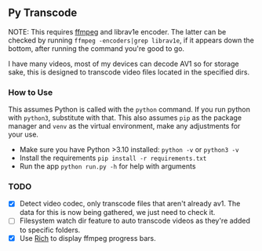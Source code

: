 ## Py Transcode

NOTE: This requires [ffmpeg](https://ffmpeg.org/) and librav1e encoder. The latter can be checked by running `ffmpeg -encoders|grep librav1e`, if it appears down the bottom, after running the command you're good to go. 

I have many videos, most of my devices can decode AV1 so for storage sake, this is designed to transcode video files located in the specified dirs.

### How to Use

This assumes Python is called with the `python` command. If you run python with `python3`, substitute with that. This also assumes `pip` as the package manager and `venv` as the virtual environment, make any adjustments for your use.
- Make sure you have Python >3.10 installed: `python -v` or `python3 -v`
- Install the requirements `pip install -r requirements.txt`
- Run the app `python run.py -h` for help with arguments

### TODO

- [x] Detect video codec, only transcode files that aren't already av1. The data for this is now being gathered, we just need to check it.
- [ ] Filesystem watch dir feature to auto transcode videos as they're added to specific folders.
- [x] Use [Rich](https://rich.readthedocs.io/en/stable/introduction.html) to display ffmpeg progress bars.